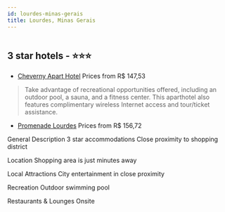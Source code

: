 ```yaml
---
id: lourdes-minas-gerais
title: Lourdes, Minas Gerais
---
```


<center><img src="https://novo-hu.s3.amazonaws.com/reservas/ota/prod/hotel/65341/001_20180828135428.jpg" alt="" /></center>


##  3 star hotels - ⭐️⭐️⭐️

-    [Cheverny Apart Hotel](https://us.hurb.com/hotels/lourdes/cheverny-apart-hotel-JNP-JP061070?cmp=18055) Prices from R$ 147,53
   > Take advantage of recreational opportunities offered, including an outdoor pool, a sauna, and a fitness center. This aparthotel also features complimentary wireless Internet access and tour/ticket assistance.
-    [Promenade Lourdes](https://us.hurb.com/hotels/lourdes/promenade-lourdes-JNP-JP007689?cmp=18055) Prices from R$ 156,72
   > 
General Description
 3 star accommodations
 Close proximity to shopping district

Location
 Shopping area is just minutes away

Local Attractions
 City entertainment in close proximity

Recreation
 Outdoor swimming pool

Restaurants &amp; Lounges
 Onsite
